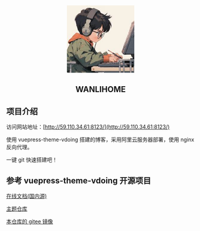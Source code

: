 <p align="center"><a href="https://xugaoyi.com/" target="_blank" rel="noopener noreferrer"><img width="180" src="docs/.vuepress/public/img/logo.png" alt="logo"></a></p>

<h2 align="center">WANLIHOME</h2>

## 项目介绍

访问网站地址：[http://59.110.34.61:8123/](http://59.110.34.61:8123/)

使用 vuepress-theme-vdoing 搭建的博客，采用阿里云服务器部署，使用 nginx 反向代理。

一键 git 快速搭建吧！

## 参考 vuepress-theme-vdoing 开源项目

[在线文档(国内源)](https://doc.xugaoyi.com/)

[主题仓库](https://github.com/xugaoyi/vuepress-theme-vdoing)

[本仓库的 gitee 镜像](https://gitee.com/xugaoyi/vuepress-theme-vdoing-doc)
